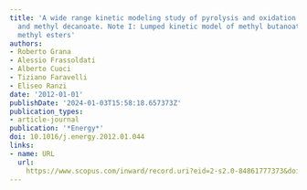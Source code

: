 ```yaml
---
title: 'A wide range kinetic modeling study of pyrolysis and oxidation of methyl butanoate
  and methyl decanoate. Note I: Lumped kinetic model of methyl butanoate and small
  methyl esters'
authors:
- Roberto Grana
- Alessio Frassoldati
- Alberto Cuoci
- Tiziano Faravelli
- Eliseo Ranzi
date: '2012-01-01'
publishDate: '2024-01-03T15:58:18.657373Z'
publication_types:
- article-journal
publication: '*Energy*'
doi: 10.1016/j.energy.2012.01.044
links:
- name: URL
  url: 
    https://www.scopus.com/inward/record.uri?eid=2-s2.0-84861777373&doi=10.1016%2fj.energy.2012.01.044&partnerID=40&md5=4488beb0c2de0d4fb2a751c59da301f1
---
```

